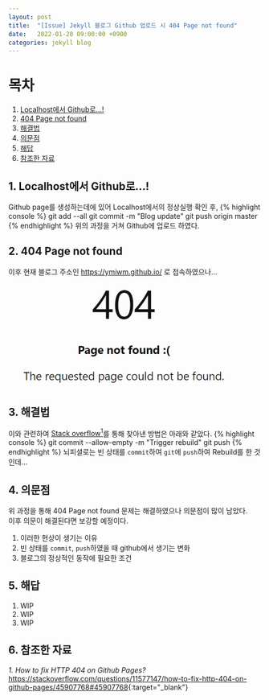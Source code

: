 ```yaml
---
layout: post
title:  "[Issue] Jekyll 블로그 Github 업로드 시 404 Page not found"
date:   2022-01-20 09:00:00 +0900
categories: jekyll blog
---
```

# 목차
1. [Localhost에서 Github로...!](#1-localhost에서-github로)
2. [404 Page not found](#2-404-page-not-found)
3. [해결법](#3-해결법)
4. [의문점](#4-의문점)
5. [해답](#5-해답)
6. [참조한 자료](#6-참조한-자료)

## 1. Localhost에서 Github로...!
 Github page를 생성하는데에 있어 Localhost에서의 정상실행 확인 후,
{% highlight console %}
git add --all
git commit -m "Blog update"
git push origin master
{% endhighlight %}
위의 과정을 거쳐 Github에 업로드 하였다.

## 2. 404 Page not found
 이후 현재 블로그 주소인 <https://ymiwm.github.io/> 로 접속하였으나...  
![404 Error](/assets/images/2021/01/20/404_Error.jpg)

## 3. 해결법
 이와 관련하여 [Stack overflow<sup>1</sup>](#6-참조한-자료)를 통해 찾아낸 방법은 아래와 같았다.
{% highlight console %}
git commit --allow-empty -m "Trigger rebuild"
git push
{% endhighlight %}
뇌피셜로는 빈 상태를 `commit`하여 `git`에 `push`하여 Rebuild를 한 것인데...

## 4. 의문점
 위 과정을 통해 404 Page not found 문제는 해결하였으나 의문점이 많이 남았다.  
이후 의문이 해결된다면 보강할 예정이다.

1. 이러한 현상이 생기는 이유
2. 빈 상태를 `commit`, `push`하였을 때 github에서 생기는 변화
3. 블로그의 정상적인 동작에 필요한 조건

## 5. 해답
 1. WIP
 2. WIP
 3. WIP

## 6. 참조한 자료
*1. How to fix HTTP 404 on Github Pages?*  
<https://stackoverflow.com/questions/11577147/how-to-fix-http-404-on-github-pages/45907768#45907768>{:target="_blank"}